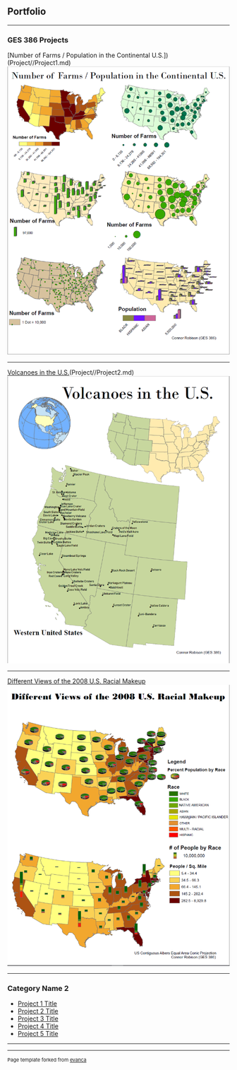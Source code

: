 ## Portfolio

---

### GES 386 Projects 

[Number of Farms / Population in the Continental U.S.])(Project//Project1.md)
<img src="Projects_486/Farms.PNG?raw=true"/>

---
[Volcanoes in the U.S.](/Projects_486/LAB_1_Robison.pdf)(Project//Project2.md)
<img src="Projects_486/Volcanoes.PNG?raw=true"/>

---
[Different Views of the 2008 U.S. Racial Makeup](Project//Project3.md)
<img src="Projects_486/2008.PNG?raw=true"/>

---

### Category Name 2

- [Project 1 Title](http://example.com/)
- [Project 2 Title](http://example.com/)
- [Project 3 Title](http://example.com/)
- [Project 4 Title](http://example.com/)
- [Project 5 Title](http://example.com/)

---




---
<p style="font-size:11px">Page template forked from <a href="https://github.com/evanca/quick-portfolio">evanca</a></p>
<!-- Remove above link if you don't want to attibute -->
